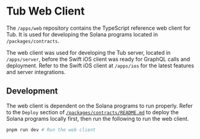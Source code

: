 # Tub Web Client

The `/apps/web` repository contains the TypeScript reference web client for Tub. It is used for developing the Solana programs located in `/packages/contracts`.

The web client was used for developing the Tub server, located in `/apps/server`, before the Swift iOS client was ready for GraphQL calls and deployment. Refer to the Swift iOS client at `/apps/ios` for the latest features and server integrations.

## Development

The web client is dependent on the Solana programs to run properly. Refer to the `Deploy` section of [`/packages/contracts/README.md`](/packages/contracts/README.md#Deploy) to deploy the Solana programs locally first, then run the following to run the web client.

```bash
pnpm run dev # Run the web client
```
